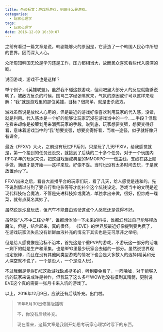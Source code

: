 ```yaml
---
title: 杂谈短文：游戏啊游戏，到底什么是游戏。
categories:
  - 玩家心理学
tags:
  - 玩家心理学
date: 2016-12-09 16:30:07
---
```


之前有看过一篇文章是说，韩剧能够火的原因是，它营造了一个韩国人民心中所想的世界，因而深入人心。

众所周知韩国无论是学习还是工作，压力都相当大，故而民众喜欢看些代入感深的剧。

说回游戏，游戏不也是这样？

举个例子，《英雄联盟》。虽然我不碰这款游戏，但网吧里大部分人的反应就能够说明了。被敌方反杀的时候，国骂三字经张嘴就来，气氛的原因或许可以这样来理解：“我”就是游戏里的那位英雄，目标？很简单，就是击杀敌方。

游戏虽然说是放松人心用的，但是最近的游戏好像喜欢利用玩家的代入感，没错，就是利用。代入感本是一个好的能够让玩家沉浸在游戏当中的一个……手段？但现在看来却像是被策划用来消费玩家的手段。说到底，玩家想要变强，想要变得好看，意味着游戏当中的“我”想要变强，想要变得好看，而唯一途径，似乎就好像只有课金。

最近《FFXV》大火，之前没有玩过FF系列，只是玩了几天FFXIV，给我感觉就是，第一个接到的任务还没交，就接到了后续的二十多个任务，对于一个玩国内RPG多年的玩家来说，把这游戏当成典型的MMORPG——做主线，支线在路上顺手做，满级才是开始——这样来玩，好像不妥。当时也没有太多时间去玩，于是就放置play了。

FFXV出来之后，看各大直播平台的玩家们玩，看了几天，给人感觉是违和的。先不说剧情过分到了要自行看电影等等才能补全这个坑钱设定。游戏当中的文明是近现代科技结合魔法，不管是先进科技抑或魔法，单独拿出来做，很好，但炒成一碟菜，就有点莫名其妙了。

虽然说是沙盒玩法，但汽车不能自由驾驶这点个人感觉还是做得不好。

虽然说“人不中二枉少年”，谁都想体验一下未来的科技，谁都幻想过自己能够释放魔法，但是，结合起来，真的很怪。 《EVE》的世界服最近好像提到要免费了，在游戏玩家流失且没有新鲜血液补充的情况下其实也是无可厚非之举吧。

但是给人感觉像是治标不治本，首先这是个重PVP的游戏，不游玩这一部分的话唯一剩下的就是生产和采集，也是RPG里最少玩家会去碰的一部分。虽然说世界观设定很棒，而且在没有其他同类型游戏的情况下也会是大多数人的选择(精英和无人深空就不说了，一个是没人，一个是没人玩)。

不过我倒是觉得EVE这款游戏缺点挺多的，听到要免费了，一阵唏嘘，对于能够入坑的玩家来说或许是神作，但我玩了这么多年WOW也没有摸到其精髓，更别说EVE这个真的需要一张月卡来入坑的游戏了。

以上，2016年12月9日，应该还有后续补充。出门啦。

> 19年8月30日修排版插嘴
>
> 不，你没有后续补充。
>
> 现在看来，这篇文章是我刚开始思考玩家心理学时写下的东西。